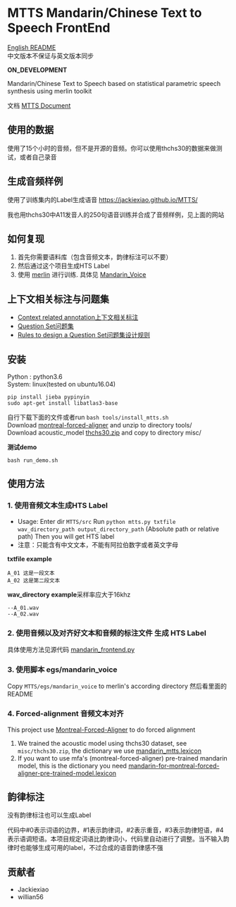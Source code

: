 # MTTS Mandarin/Chinese Text to Speech FrontEnd

[English README](https://github.com/Jackiexiao/MTTS/blob/master/README.md)  
中文版本不保证与英文版本同步

**ON_DEVELOPMENT**

Mandarin/Chinese Text to Speech based on statistical parametric speech 
synthesis using merlin toolkit

文档 [MTTS Document](http://mtts.readthedocs.io/zh_CN/latest/#)  

## 使用的数据
使用了15个小时的音频，但不是开源的音频。你可以使用thchs30的数据来做测试，或者自己录音

## 生成音频样例
使用了训练集内的Label生成语音 https://jackiexiao.github.io/MTTS/

我也用thchs30中A11发音人的250句语音训练并合成了音频样例，见上面的网站

## 如何复现

1. 首先你需要语料库（包含音频文本，韵律标注可以不要）
2. 然后通过这个项目生成HTS Label
3. 使用 [merlin](https://github.com/CSTR-Edinburgh/merlin) 进行训练. 具体见 [Mandarin_Voice](https://github.com/Jackiexiao/MTTS/tree/master/egs/mandarin_voice/s1)

## 上下文相关标注与问题集
* [Context related annotation上下文相关标注](https://github.com/Jackiexiao/MTTS/blob/master/misc/mandarin_label.md)
* [Question Set问题集](https://github.com/Jackiexiao/MTTS/blob/master/misc/questions-mandarin.hed)
* [Rules to design a Question Set问题集设计规则](https://github.com/Jackiexiao/MTTS/blob/master/docs/mddocs/question.md)


## 安装
Python : python3.6  
System: linux(tested on ubuntu16.04)  
```
pip install jieba pypinyin
sudo apt-get install libatlas3-base
```
自行下载下面的文件或者run `bash tools/install_mtts.sh`  
Download [montreal-forced-aligner](https://github.com/MontrealCorpusTools/Montreal-Forced-Aligner/releases/download/v1.0.0/montreal-forced-aligner_linux.tar.gz) and unzip to directory tools/  
Download acoustic_model
[thchs30.zip](https://github.com/Jackiexiao/MTTS/releases/download/v0.1/thchs30.zip) and copy to directory misc/  

**测试demo**
```
bash run_demo.sh
```

## 使用方法
### 1. 使用音频文本生成HTS Label
* Usage: Enter dir `MTTS/src` Run `python mtts.py txtfile wav_directory_path output_directory_path` (Absolute path or relative path) Then you will get HTS label
* 注意：只能含有中文文本，不能有阿拉伯数字或者英文字母

**txtfile example**
```
A_01 这是一段文本
A_02 这是第二段文本
```
**wav_directory example**采样率应大于16khz
```
--A_01.wav  
--A_02.wav  
```

### 2. 使用音频以及对齐好文本和音频的标注文件 生成 HTS Label
具体使用方法见源代码
[mandarin_frontend.py](https://github.com/Jackiexiao/MTTS/blob/master/src/mandarin_frontend.py)

### 3. 使用脚本 egs/mandarin_voice 
Copy `MTTS/egs/mandarin_voice` to merlin's according directory
然后看里面的README

### 4. Forced-alignment 音频文本对齐
This project use [Montreal-Forced-Aligner](https://github.com/MontrealCorpusTools/Montreal-Forced-Aligner) to do forced alignment
1. We trained the acoustic model using thchs30 dataset, see `misc/thchs30.zip`, the dictionary we use [mandarin_mtts.lexicon](https://github.com/Jackiexiao/MTTS/blob/master/misc/mandarin_mtts.lexicon)
2. If you want to use mfa's (montreal-forced-aligner) pre-trained mandarin model, this is the dictionary you need [mandarin-for-montreal-forced-aligner-pre-trained-model.lexicon](https://github.com/Jackiexiao/MTTS/blob/master/misc/mandarin-for-montreal-forced-aligner-pre-trained-model.lexicon)

## 韵律标注
没有韵律标注也可以生成Label

代码中#0表示词语的边界，#1表示韵律词，#2表示重音，#3表示韵律短语，#4表示语调短语。本项目规定词语比韵律词小，代码里自动进行了调整。当不输入韵律时也能够生成可用的label，不过合成的语音韵律感不强

## 贡献者
* Jackiexiao
* willian56


